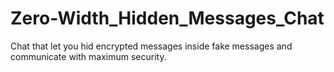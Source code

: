 # Zero-Width_Hidden_Messages_Chat
Chat that let you hid encrypted messages inside fake messages and communicate with maximum security.
